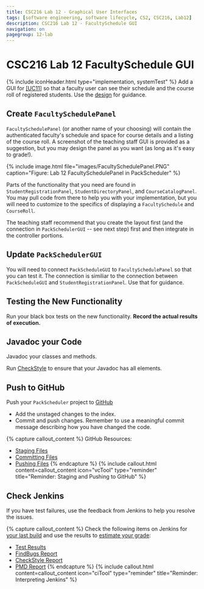 ```yaml
---
title: CSC216 Lab 12 - Graphical User Interfaces
tags: [software engineering, software lifecycle, CS2, CSC216, Lab12]
description: CSC216 Lab 12 - FacultySchedule GUI
navigation: on
pagegroup: 12-lab
---
```


# CSC216 Lab 12 FacultySchedule GUI
{% include iconHeader.html type="implementation, systemTest" %}
Add a GUI for [[UC11]](12-lab-requirements#uc11) so that a faculty user can see their schedule and the course roll of registered students.  Use the [design](12-lab-design) for guidance.

 
## Create `FacultySchedulePanel`
`FacultySchedulePanel` (or another name of your choosing) will contain the authenticated faculty's schedule and space for course details and a listing of the course roll.  A screenshot of the teaching staff GUI is provided as a suggestion, but you may design the panel as you want (as long as it's easy to grade!).

{% include image.html file="images/FacultySchedulePanel.PNG" caption="Figure: Lab 12 FacultySchedulePanel in PackScheduler" %} 

Parts of the functionality that you need are found in `StudentRegistrationPanel`, `StudentDirectoryPanel`, and `CourseCatalogPanel`.  You may pull code from there to help you with your implementation, but you will need to customize to the specifics of displaying a `FacultySchedule` and `CourseRoll`.

The teaching staff recommend that you create the layout first (and the connection in `PackSchedulerGUI` -- see next step) first and then integrate in the controller portions.
     
 
## Update `PackSchedulerGUI`
You will need to connect `PackScheduleGUI` to `FacultySchedulePanel` so that you can test it.  The connection is similiar to the connection between `PackScheduleGUI` and `StudentRegistrationPanel`.  Use that for guidance.

 
## Testing the New Functionality
Run your black box tests on the new functionality.  **Record the actual results of execution.**

 
## Javadoc your Code
Javadoc your classes and methods. 

Run [CheckStyle](../../gp1/gp1-static-analysis#checkstyle) to ensure that your Javadoc has all elements.

 
## Push to GitHub
Push your `PackScheduler` project to [GitHub](https://github.ncsu.edu)

  * Add the unstaged changes to the index.
  * Commit and push changes.  Remember to use a meaningful commit message describing how you have changed the code.  

{% capture callout_content %}
GitHub Resources:

  * [Staging Files](../../git-tutorial/git-staging)
  * [Committing Files](../../git-tutorial/git-commit)
  * [Pushing Files](../../git-tutorial/git-push)
{% endcapture %}
{% include callout.html content=callout_content icon="vcTool" type="reminder" title="Reminder: Staging and Pushing to GitHub" %}


## Check Jenkins
If you have test failures, use the feedback from Jenkins to help you resolve the issues. 

{% capture callout_content %}
Check the following items on Jenkins for [your last build](../../jenkins/jenkins-overview#build-summary-page) and use the results to [estimate your grade](../../jenkins/jenkins-overview#grade-estimation-example):

  * [Test Results](../../jenkins/jenkins-overview#test-results)
  * [FindBugs Report](../../jenkins/jenkins-overview#findbugs-report)
  * [CheckStyle Report](../../jenkins/jenkins-overview#checkstyle-report)
  * [PMD Report](../../jenkins/jenkins-overview#pmd-report)
{% endcapture %}
{% include callout.html content=callout_content icon="ciTool" type="reminder" title="Reminder: Interpreting Jenkins" %}